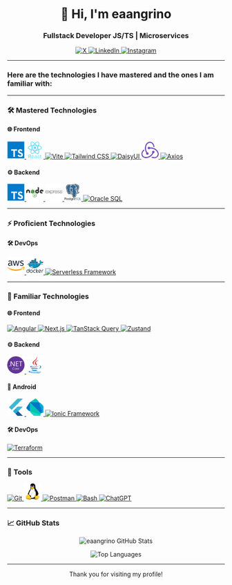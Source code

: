<h1 align="center">👋 Hi, I'm eaangrino</h1>
<h3 align="center">Fullstack Developer JS/TS | Microservices</h3>

<p align="center">
  <a href="https://twitter.com/eaangrino" target="blank">
    <img src="https://img.shields.io/twitter/url?url=https%3A%2F%2Fx.com%2Feaangrino&style=for-the-badge&logo=x&logoColor=ffffff&label=eaangrino" alt="X">
  </a>
  <a href="https://www.linkedin.com/in/eaangrino/" target="blank">
    <img src="https://img.shields.io/badge/LinkedIn-%230077B5.svg?&style=for-the-badge&logo=linkedin&logoColor=white" alt="LinkedIn">
  </a>
  <a href="https://instagram.com/eaangrino" target="blank">
    <img src="https://img.shields.io/badge/Instagram-%23E4405F.svg?&style=for-the-badge&logo=instagram&logoColor=white" alt="Instagram">
  </a>
</p>

---

### Here are the technologies I have mastered and the ones I am familiar with:

---

### 🛠️ Mastered Technologies

#### 🌐 Frontend

<p align="left">
  <a href="https://www.typescriptlang.org/" target="_blank">
    <img src="https://raw.githubusercontent.com/devicons/devicon/master/icons/typescript/typescript-original.svg" alt="TypeScript" width="40" height="40"/>
  </a>
  <a href="https://reactjs.org/" target="_blank">
    <img src="https://raw.githubusercontent.com/devicons/devicon/master/icons/react/react-original-wordmark.svg" alt="React" width="40" height="40"/>
  </a>
  <a href="https://vitejs.dev/" target="_blank">
    <img src="https://vite.dev/logo.svg" alt="Vite" width="40" height="40"/>
  </a>
  <a href="https://tailwindcss.com/" target="_blank">
    <img src="https://www.vectorlogo.zone/logos/tailwindcss/tailwindcss-icon.svg" alt="Tailwind CSS" width="40" height="40"/>
  </a>
  <a href="https://daisyui.com/" target="_blank">
    <img src="https://img.daisyui.com/images/daisyui-logo/daisyui-logomark.svg" alt="DaisyUI" width="40" height="40"/>
  </a>
  <a href="https://redux.js.org" target="_blank">
    <img src="https://raw.githubusercontent.com/devicons/devicon/master/icons/redux/redux-original.svg" alt="Redux" width="40" height="40"/>
  </a>
  <a href="https://axios-http.com" target="_blank">
    <img src="https://axios-http.com/assets/favicon.ico" alt="Axios" width="40" height="40"/>
  </a>
</p>

#### ⚙️ Backend

<p align="left">
  <a href="https://www.typescriptlang.org/" target="_blank">
    <img src="https://raw.githubusercontent.com/devicons/devicon/master/icons/typescript/typescript-original.svg" alt="TypeScript" width="40" height="40"/>
  </a>
  <a href="https://nodejs.org" target="_blank">
    <img src="https://raw.githubusercontent.com/devicons/devicon/master/icons/nodejs/nodejs-original-wordmark.svg" alt="Node.js" width="40" height="40"/>
  </a>
  <a href="https://expressjs.com" target="_blank">
    <img src="https://raw.githubusercontent.com/devicons/devicon/master/icons/express/express-original-wordmark.svg" alt="Express" width="40" height="40"/>
  </a>
  <a href="https://www.postgresql.org" target="_blank">
    <img src="https://raw.githubusercontent.com/devicons/devicon/master/icons/postgresql/postgresql-original-wordmark.svg" alt="PostgreSQL" width="40" height="40"/>
  </a>
  <a href="https://www.oracle.com/co/database/sqldeveloper/" target="_blank">
    <img src="https://www.oracle.com/a/ocom/img/sql-dev3.svg" alt="Oracle SQL" width="40" height="40"/>
  </a>
</p>

---

### ⚡ Proficient Technologies

#### 🛠️ DevOps

<p align="left">
  <a href="https://aws.amazon.com" target="_blank">
    <img src="https://raw.githubusercontent.com/devicons/devicon/master/icons/amazonwebservices/amazonwebservices-original-wordmark.svg" alt="AWS" width="40" height="40"/>
  </a>
  <a href="https://www.docker.com/" target="_blank">
    <img src="https://raw.githubusercontent.com/devicons/devicon/master/icons/docker/docker-original-wordmark.svg" alt="Docker" width="40" height="40"/>
  </a>
  <a href="https://www.serverless.com/" target="_blank">
    <img src="https://www.vectorlogo.zone/logos/serverless/serverless-icon.svg" alt="Serverless Framework" width="40" height="40"/>
  </a>
</p>

---

### 🚀 Familiar Technologies

#### 🌐 Frontend

<p align="left">
  <a href="https://angular.io" target="_blank">
    <img src="https://angular.io/assets/images/logos/angular/angular.svg" alt="Angular" width="40" height="40"/>
  </a>
  <a href="https://nextjs.org" target="_blank">
    <img src="https://nextjs.org/favicon.ico" alt="Next.js" width="40" height="40"/>
  </a>
  <a href="https://tanstack.com/query/latest" target="_blank">
    <img src="https://tanstack.com/favicon.ico" alt="TanStack Query" width="40" height="40"/>
  </a>
  <a href="https://zustand-demo.pmnd.rs/" target="_blank">
    <img src="https://zustand-demo.pmnd.rs/favicon.ico" alt="Zustand" width="40" height="40"/>
  </a>
</p>

#### ⚙️ Backend

<p align="left">
  <a href="https://dotnet.microsoft.com/" target="_blank">
    <img src="https://raw.githubusercontent.com/devicons/devicon/master/icons/dotnetcore/dotnetcore-original.svg" alt=".NET Core" width="40" height="40"/>
  </a>
  <a href="https://www.java.com/" target="_blank">
    <img src="https://raw.githubusercontent.com/devicons/devicon/master/icons/java/java-original.svg" alt="Java" width="40" height="40"/>
  </a>
</p>

#### 🤖 Android

<p align="left">
  <a href="https://flutter.dev/" target="_blank">
    <img src="https://raw.githubusercontent.com/devicons/devicon/master/icons/flutter/flutter-original.svg" alt="Flutter" width="40" height="40"/>
  </a>
  <a href="https://dart.dev/" target="_blank">
    <img src="https://raw.githubusercontent.com/devicons/devicon/master/icons/dart/dart-original.svg" alt="Dart" width="40" height="40"/>
  </a>
  <a href="https://ionicframework.com/" target="_blank">
    <img src="https://ionicframework.com/apple-icon-180x180.png" alt="Ionic Framework" width="40" height="40"/>
</a>

</p>

#### 🛠️ DevOps

<p align="left">
  <a href="https://www.terraform.io/" target="_blank">
    <img src="https://www.vectorlogo.zone/logos/terraformio/terraformio-icon.svg" alt="Terraform" width="40" height="40"/>
  </a>
</p>

---

### 🧰 Tools

<p align="left">
  <a href="https://git-scm.com/" target="_blank">
    <img src="https://www.vectorlogo.zone/logos/git-scm/git-scm-icon.svg" alt="Git" width="40" height="40"/>
  </a>
  <a href="https://www.linux.org/" target="_blank">
    <img src="https://raw.githubusercontent.com/devicons/devicon/master/icons/linux/linux-original.svg" alt="Linux" width="40" height="40"/>
  </a>
  <a href="https://postman.com" target="_blank">
    <img src="https://www.vectorlogo.zone/logos/getpostman/getpostman-icon.svg" alt="Postman" width="40" height="40"/>
  </a>
  <a href="https://www.gnu.org/software/bash/" target="_blank">
    <img src="https://www.vectorlogo.zone/logos/gnu_bash/gnu_bash-icon.svg" alt="Bash" width="40" height="40"/>
  </a>
  <a href="https://chat.openai.com/" target="_blank">
    <img src="https://cdn.oaistatic.com/assets/favicon-o20kmmos.svg" alt="ChatGPT" width="40" height="40"/>
  </a>
</p>

---

### 📈 GitHub Stats

<p align="center">
  <img src="https://github-readme-stats.vercel.app/api?username=eaangrino&show_icons=true&theme=dark" alt="eaangrino GitHub Stats"/>
</p>

<!--
<p align="center">
  <img src="https://github-readme-streak-stats.herokuapp.com/?user=eaangrino&theme=dark" alt="GitHub Streak"/>
</p>
-->

<p align="center">
  <img src="https://github-readme-stats.vercel.app/api/top-langs/?username=eaangrino&layout=compact&theme=dark" alt="Top Languages"/>
</p>

---

<p align="center">
  Thank you for visiting my profile!
</p>
